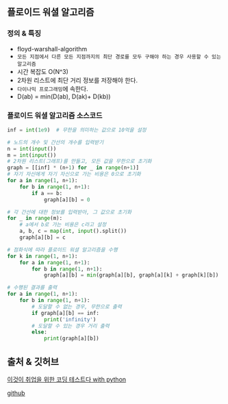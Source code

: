 ## 플로이드 워셜 알고리즘
### 정의 & 특징
- floyd-warshall-algorithm
- `모든 지점에서 다른 모든 지점까지의 최단 경로를 모두 구해야 하는 경우 사용할 수 있는 알고리즘`
- 시간 복잡도 O(N^3)
- 2차원 리스트에 최단 거리 정보를 저장해야 한다.
- `다이나믹 프로그래밍`에 속한다.
- D(ab) = min(D(ab), D(ak)+ D(kb))

### 플로이드 워셜 알고리즘 소스코드
```python
inf = int(1e9)  # 무한을 의미하는 값으로 10억을 설정

# 노드의 개수 및 간선의 개수를 입력받기
n = int(input())
m = int(input())
# 2차원 리스트(그래프)를 만들고, 모든 값을 무한으로 초기화
graph = [[inf] * (n+1) for _ in range(n+1)]
# 자기 자신에게 자기 자신으로 가는 비용은 0으로 초기화
for a in range(1, n+1):
    for b in range(1, n+1):
        if a == b:
            graph[a][b] = 0

# 각 간선에 대한 정보를 입력받아, 그 값으로 초기화
for _ in range(m):
    # a에서 b로 가는 비용은 c라고 설정
    a, b, c = map(int, input().split())
    graph[a][b] = c

# 점화식에 따라 플로이드 워셜 알고리즘을 수행
for k in range(1, n+1):
    for a in range(1, n+1):
        for b in range(1, n+1):
            graph[a][b] = min(graph[a][b], graph[a][k] + graph[k][b])

# 수행된 결과를 출력
for a in range(1, n+1):
    for b in range(1, n+1):
        # 도달할 수 없는 경우, 무한으로 출력
        if graph[a][b] == inf:
            print('infinity')
        # 도달할 수 있는 경우 거리 출력
        else:
            print(graph[a][b])
```

## 출처 & 깃허브
[이것이 취업을 위한 코딩 테스트다 with python](http://www.yes24.com/Product/Goods/91433923)

[github](https://github.com/KYUSEONGHAN/python-for-coding-test)